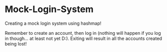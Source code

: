 # Mock-Login-System
Creating a mock login system using hashmap!

Remember to create an account, then log in (nothing will happen if you log in though... at least not yet D:). Exiting will result in all the accounts created being lost! 
